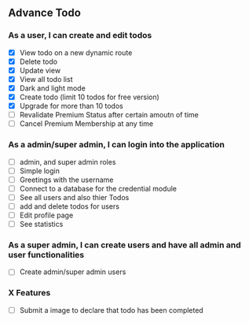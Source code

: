 ## Advance Todo

### As a user, I can create and edit todos

-   [x] View todo on a new dynamic route
-   [x] Delete todo
-   [x] Update view
-   [x] View all todo list
-   [x] Dark and light mode
-   [x] Create todo (limit 10 todos for free version)
-   [x] Upgrade for more than 10 todos
-   [ ] Revalidate Premium Status after certain amoutn of time
-   [ ] Cancel Premium Membership at any time

### As a admin/super admin, I can login into the application

-   [ ] admin, and super admin roles
-   [ ] Simple login
-   [ ] Greetings with the username
-   [ ] Connect to a database for the credential module
-   [ ] See all users and also thier Todos
-   [ ] add and delete todos for users
-   [ ] Edit profile page
-   [ ] See statistics

### As a super admin, I can create users and have all admin and user functionalities

-   [ ] Create admin/super admin users

### X Features

-   [ ] Submit a image to declare that todo has been completed
